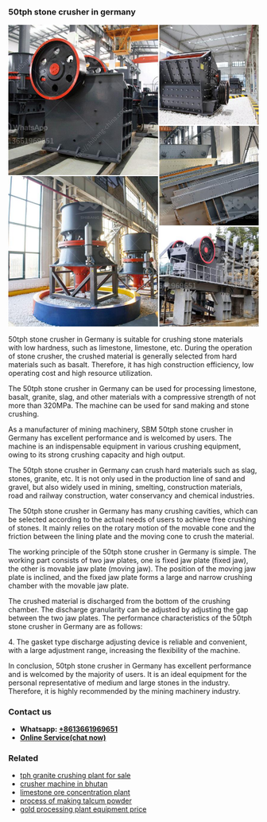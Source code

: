 <h3>50tph stone crusher in germany</h3><img src='1704791190.jpg' alt=''><p>50tph stone crusher in Germany is suitable for crushing stone materials with low hardness, such as limestone, limestone, etc. During the operation of stone crusher, the crushed material is generally selected from hard materials such as basalt. Therefore, it has high construction efficiency, low operating cost and high resource utilization.</p><p>The 50tph stone crusher in Germany can be used for processing limestone, basalt, granite, slag, and other materials with a compressive strength of not more than 320MPa. The machine can be used for sand making and stone crushing.</p><p>As a manufacturer of mining machinery, SBM 50tph stone crusher in Germany has excellent performance and is welcomed by users. The machine is an indispensable equipment in various crushing equipment, owing to its strong crushing capacity and high output.</p><p>The 50tph stone crusher in Germany can crush hard materials such as slag, stones, granite, etc. It is not only used in the production line of sand and gravel, but also widely used in mining, smelting, construction materials, road and railway construction, water conservancy and chemical industries.</p><p>The 50tph stone crusher in Germany has many crushing cavities, which can be selected according to the actual needs of users to achieve free crushing of stones. It mainly relies on the rotary motion of the movable cone and the friction between the lining plate and the moving cone to crush the material.</p><p>The working principle of the 50tph stone crusher in Germany is simple. The working part consists of two jaw plates, one is fixed jaw plate (fixed jaw), the other is movable jaw plate (moving jaw). The position of the moving jaw plate is inclined, and the fixed jaw plate forms a large and narrow crushing chamber with the movable jaw plate.</p><p>The crushed material is discharged from the bottom of the crushing chamber. The discharge granularity can be adjusted by adjusting the gap between the two jaw plates. The performance characteristics of the 50tph stone crusher in Germany are as follows:</p><p>4. The gasket type discharge adjusting device is reliable and convenient, with a large adjustment range, increasing the flexibility of the machine.</p><p>In conclusion, 50tph stone crusher in Germany has excellent performance and is welcomed by the majority of users. It is an ideal equipment for the personal representative of medium and large stones in the industry. Therefore, it is highly recommended by the mining machinery industry.</p><h3>Contact us</h3><ul><li><strong>Whatsapp:&nbsp;<a href="https://wa.me/8613661969651">+8613661969651</a></strong></li><li><a href="https://swt.shibang-china.com/?git&amp;zhl&amp;50tph stone crusher in germany"><strong>Online Service(chat now)</strong></a></li></ul><h3>Related</h3><ul><li><a href='tph granite crushing plant for sale.md'>tph granite crushing plant for sale</a></li><li><a href='crusher machine in bhutan.md'>crusher machine in bhutan</a></li><li><a href='limestone ore concentration plant.md'>limestone ore concentration plant</a></li><li><a href='process of making talcum powder.md'>process of making talcum powder</a></li><li><a href='gold processing plant equipment price.md'>gold processing plant equipment price</a></li></ul>